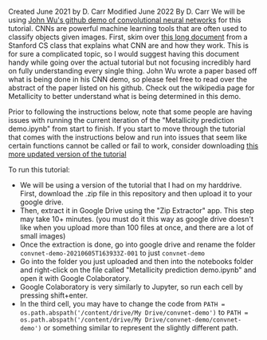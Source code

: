 Created June 2021 by D. Carr
Modified June 2022 By D. Carr
We will be using [John Wu's github demo of convolutional neural networks](https://github.com/jwuphysics/convnet-demo) for this tutorial. CNNs are powerful machine learning tools that are often used to classify objects given images. First, skim over [this long document](https://cs231n.github.io/convolutional-networks/#overview) from a Stanford CS class that explains what CNN are and how they work. This is for sure a complicated topic, so I would suggest having this document handy while going over the actual tutorial but not focusing incredibly hard on fully understanding every single thing. John Wu wrote a paper based off what is being done in his CNN demo, so please feel free to read over the abstract of the paper listed on his github. Check out the wikipedia page for Metallicity to better understand what is being determined in this demo. 

Prior to following the instructions below, note that some people are having issues with running the current iteration of the "Metallicity prediction demo.ipynb" from start to finish. If you start to move through the tutorial that comes with the instructions below and run into issues that seem like certain functions cannot be called or fail to work, consider downloading [this more updated version of the tutorial](https://colab.research.google.com/github/jwuphysics/convnet-demo/blob/colab/notebook/Metallicity%20prediction%20demo.ipynb) 

To run this tutorial:
* We will be using a version of the tutorial that I had on my harddrive. First, download the .zip file in this repository and then upload it to your google drive.
* Then, extract it in Google Drive using the "Zip Extractor" app. This step may take 10+ minutes. (you must do it this way as google drive doesn't like when you upload more than 100 files at once, and there are a lot of small images)
* Once the extraction is done, go into google drive and rename the folder `convnet-demo-20210605T163933Z-001` to just `convnet-demo`
* Go into the folder you just uploaded and then into the notebooks folder and right-click on the file called "Metallicity prediction demo.ipynb" and open it with Google Colaboratory. 
* Google Colaboratory is very similarly to Jupyter, so run each cell by pressing shift+enter. 
* In the third cell, you may have to change the code from `PATH = os.path.abspath('/content/drive/My Drive/convnet-demo')` to `PATH = os.path.abspath('/content/drive/My Drive/convnet-demo/convnet-demo')` or something similar to represent the slightly different path.  


